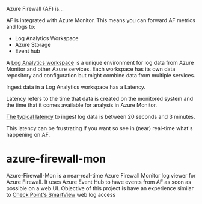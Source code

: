 Azure Firewall (AF) is...

AF is integrated with Azure Monitor. This means you can forward AF metrics and logs to:
* Log Analytics Workspace
* Azure Storage
* Event hub

A [Log Analytics workspace](https://docs.microsoft.com/en-us/azure/azure-monitor/logs/log-analytics-workspace-overview) is a unique environment for log data from Azure Monitor and other Azure services. Each workspace has its own data repository and configuration but might combine data from multiple services.

Ingest data in a Log Analytics workspace has a Latency.

Latency refers to the time that data is created on the monitored system and the time that it comes available for analysis in Azure Monitor. 

[The typical latency](https://docs.microsoft.com/en-us/azure/azure-monitor/logs/data-ingestion-time#typical-latency) to ingest log data is between 20 seconds and 3 minutes.

This latency can be frustrating if you want so see in (near) real-time what's happening on AF.

# azure-firewall-mon
Azure-Firewall-Mon is a near-real-time Azure Firewall Monitor log viewer for Azure Firewall. It uses Azure Event Hub to have events from AF as soon as possible on a web UI. Objective of this project is have an experience similar to [Check Point's SmartView](https://community.checkpoint.com/t5/Management/SmartView-Accessing-Check-Point-Logs-from-Web/td-p/3710) web log access

